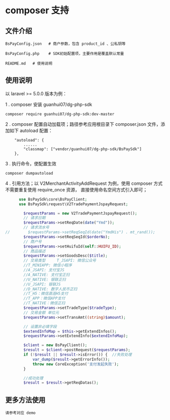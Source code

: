 # composer 支持

## 文件介绍

```
BsPayConfig.json   # 商户参数，包含 product_id 、公私钥等

BsPayConfig.php    # SDK初始配置项，主要作用是覆盖默认常量

README.md   # 使用说明
```

## 使用说明

以 laravel >= 5.0.0 版本为例：

1 .  composer 安装  guanhui07/dg-php-sdk

```
composer require guanhui07/dg-php-sdk:dev-master
```



2 .  composer 配置自动加载项；路径参考应用根目录下 composer.json 文件，添加如下 autoload 配置：
```
    "autoload": {
        ......
        "classmap": ["vendor/guanhui07/dg-php-sdk/BsPaySdk"]
    },

```

3 .  执行命令，使配置生效
```
composer dumpautoload
```

4 .  引用方法；以 V2MerchantActivityAddRequest 为例，使用 composer 方式不需要重复使用 require_once 资源，
直接使用命名空间方式引入即可；

```php
      use BsPaySdk\core\BsPayClient;
      use BsPaySdk\request\V2TradePaymentJspayRequest;

        $requestParams = new V2TradePaymentJspayRequest();
        // 请求日期
        $requestParams->setReqDate(date("Ymd"));
        // 请求流水号
//        $requestParams->setReqSeqId(date("YmdHis") . mt_rand());
        $requestParams->setReqSeqId($orderNo);
        // 商户号
        $requestParams->setHuifuId(self::HUIFU_ID);
        // 商品描述
        $requestParams->setGoodsDesc($title);
        // 交易类型 	T_JSAPI: 微信公众号
        //T_MINIAPP: 微信小程序
        //A_JSAPI: 支付宝JS
        //A_NATIVE: 支付宝正扫
        //U_NATIVE: 银联正扫
        //U_JSAPI: 银联JS
        //D_NATIVE: 数字人民币正扫
        //T_H5：微信直连H5支付
        //T_APP：微信APP支付
        //T_NATIVE：微信正扫
        $requestParams->setTradeType($tradeType);
        // 交易金额 单位元
        $requestParams->setTransAmt((string)$amount);

        // 设置非必填字段
        $extendInfoMap = $this->getExtendInfos();
        $requestParams->setExtendInfo($extendInfoMap);

        $client = new BsPayClient();
        $result = $client->postRequest($requestParams);
        if (!$result || $result->isError()) {  //失败处理
            var_dump($result->getErrorInfo());
            throw new CoreException('支付发起失败');
        }

        //成功处理
        $result = $result->getReqDatas();
```

## 更多方法使用
    
    请参考对应 demo
